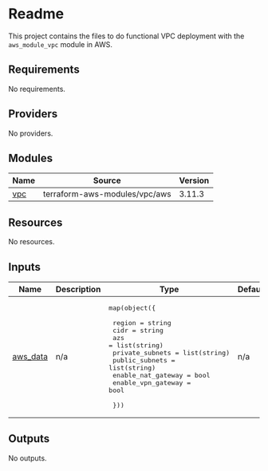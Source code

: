 # Readme

This project contains the files to do functional VPC deployment with the `aws_module_vpc` module in AWS.

## Requirements

No requirements.

## Providers

No providers.

## Modules

| Name                                         | Source                        | Version |
| -------------------------------------------- | ----------------------------- | ------- |
| [vpc](#module_vpc) | terraform-aws-modules/vpc/aws | 3.11.3  |

## Resources

No resources.

## Inputs

| Name                                                      | Description | Type                                                                                                                                                                                                                                  | Default | Required |
| --------------------------------------------------------- | ----------- | ------------------------------------------------------------------------------------------------------------------------------------------------------------------------------------------------------------------------------------- | ------- | :------: |
| [aws_data](#input_aws_data) | n/a         | <pre>map(object({<br><br> region = string<br> cidr = string<br> azs = list(string)<br> private_subnets = list(string)<br> public_subnets = list(string)<br> enable_nat_gateway = bool<br> enable_vpn_gateway = bool<br><br> }))</pre> | n/a     |   yes    |

## Outputs

No outputs.
